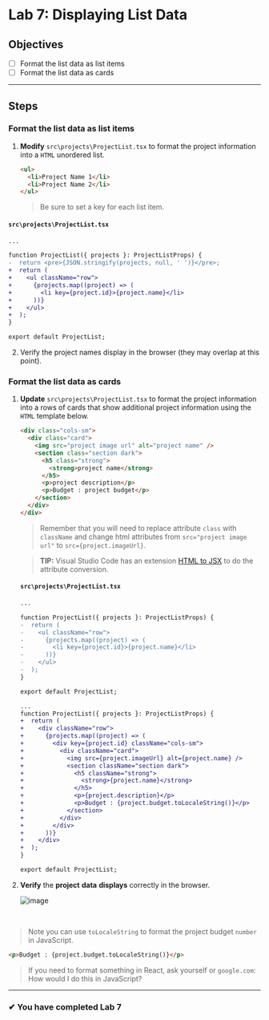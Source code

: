 # Lab 7: Displaying List Data

## Objectives

- [ ] Format the list data as list items
- [ ] Format the list data as cards

---

## Steps

### Format the list data as list items

1. **Modify** `src\projects\ProjectList.tsx` to format the project information into a `HTML` unordered list.

   ```html
   <ul>
     <li>Project Name 1</li>
     <li>Project Name 2</li>
   </ul>
   ```

   > Be sure to set a key for each list item.

#### `src\projects\ProjectList.tsx`

```diff
...

function ProjectList({ projects }: ProjectListProps) {
-  return <pre>{JSON.stringify(projects, null, ' ')}</pre>;
+  return (
+    <ul className="row">
+      {projects.map((project) => (
+        <li key={project.id}>{project.name}</li>
+      ))}
+    </ul>
+  );
}

export default ProjectList;
```

2. Verify the project names display in the browser (they may overlap at this point).

### Format the list data as cards

1. **Update** `src\projects\ProjectList.tsx` to format the project information into a rows of cards that show additional project information using the `HTML` template below.

   ```html
   <div class="cols-sm">
     <div class="card">
       <img src="project image url" alt="project name" />
       <section class="section dark">
         <h5 class="strong">
           <strong>project name</strong>
         </h5>
         <p>project description</p>
         <p>Budget : project budget</p>
       </section>
     </div>
   </div>
   ```

   > Remember that you will need to replace attribute `class` with `className` and change html attributes from `src="project image url"` to `src={project.imageUrl}`.

   > **TIP:** Visual Studio Code has an extension [HTML to JSX](https://marketplace.visualstudio.com/items?itemName=riazxrazor.html-to-jsx) to do the attribute conversion.

   #### `src\projects\ProjectList.tsx`

   ```diff
   ...

   function ProjectList({ projects }: ProjectListProps) {
   -  return (
   -    <ul className="row">
   -      {projects.map((project) => (
   -        <li key={project.id}>{project.name}</li>
   -      ))}
   -    </ul>
   -  );
   }

   export default ProjectList;
   ```

   ```diff
   ...
   function ProjectList({ projects }: ProjectListProps) {
   +  return (
   +    <div className="row">
   +      {projects.map((project) => (
   +        <div key={project.id} className="cols-sm">
   +          <div className="card">
   +            <img src={project.imageUrl} alt={project.name} />
   +            <section className="section dark">
   +              <h5 className="strong">
   +                <strong>{project.name}</strong>
   +              </h5>
   +              <p>{project.description}</p>
   +              <p>Budget : {project.budget.toLocaleString()}</p>
   +            </section>
   +          </div>
   +        </div>
   +      ))}
   +    </div>
   +  );
   }

   export default ProjectList;
   ```

1. **Verify** the **project** **data** **displays** correctly in the browser.

   ![image](https://user-images.githubusercontent.com/1474579/64892497-89d2f400-d642-11e9-84b2-ee9463c6192f.png)

<br/>

> Note you can use `toLocaleString` to format the project budget `number` in JavaScript.

```html
<p>Budget : {project.budget.toLocaleString()}</p>
```

> If you need to format something in React, ask yourself or `google.com`: How would I do this in JavaScript?

---

### &#10004; You have completed Lab 7
